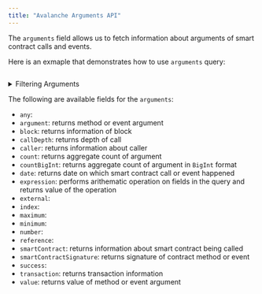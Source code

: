 ```yaml
---
title: "Avalanche Arguments API"
---
```


<head>
<meta name="title" content="Avalanche Arguments API"/>

<meta name="description" content="Query arguments of smart contract calls and events effortlessly with the arguments API. Filter by type, depth, caller, and more."/>

<meta name="keywords" content="Smart Contracts, ERC721, NFT, NFTs, Token Balance, ERC20, USDT, USDC Balance, ETH Balance, Avalanche, Avalanche Arguments"/>

<meta name="robots" content="index, follow"/>
<meta http-equiv="Content-Type" content="text/html; charset=utf-8"/>
<meta name="language" content="English"/>

<!-- Open Graph / Facebook -->
<meta property="og:type" content="website" />

<meta property="og:title" content="Avalanche Arguments API" />

<meta property="og:description" content="Query arguments of smart contract calls and events effortlessly with the arguments API. Filter by type, depth, caller, and more." />

<!-- Twitter -->
<meta property="twitter:card" content="summary_large_image" />

<meta property="twitter:title" content="Avalanche Arguments API" />

<meta property="twitter:description" content="Query arguments of smart contract calls and events effortlessly with the arguments API. Filter by type, depth, caller, and more." />
</head>

The `arguments` field allows us to fetch information about arguments of smart contract calls and events.

Here is an exmaple that demonstrates how to use `arguments` query:

```
```

<details>
<summary>Filtering Arguments</summary>

- `any`:
- `argument`: Filter by specific argument for smart contract method or event
- `argumentType`: Filter by argument type for smart contract method or event
- `callDepth`: Filter by call depth
- `caller`: Filter by address of the caller 
- `date`: Filter by selecting time in range, list or just time
- `external`:
- `height`: Filter by height of the block
- `options`: Filter returned data by ordering, limiting, and constraining it.
- `reference`:
- `signatureType`:
- `smartContractAddress`: Filter by smart contract address
- `smartContractEvent`: Filter by smart contract event
- `smartContractMethod`: Filter by smart contract method
- `time`: Filter by selecting time in range, list or just time
- `txFrom`: Filter by address which created transaction
- `txHash`: Filter by transaction hash
- `value`: Filter by argument value

</details>

The following are available fields for the `arguments`:

- `any`:
- `argument`: returns method or event argument
- `block`: returns information of block
- `callDepth`: returns depth of call
- `caller`: returns information about caller
- `count`: returns aggregate count of argument
- `countBigInt`: returns aggregate count of argument in `BigInt` format
- `date`: returns date on which smart contract call or event happened
- `expression`: performs arithematic operation on fields in the query and returns value of the operation
- `external`:
- `index`: 
- `maximum`:
- `minimum`:
- `number`:
- `reference`:
- `smartContract`: returns information about smart contract being called
- `smartContractSignature`: returns signature of contract method or event
- `success`:
- `transaction`: returns transaction information
- `value`: returns value of method or event argument